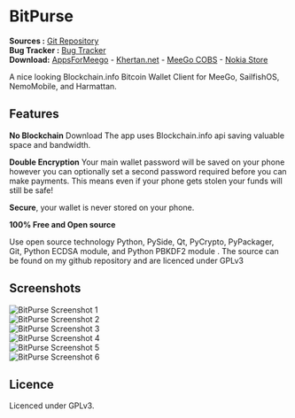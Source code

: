 BitPurse
========

**Sources :** [Git Repository][1]  
**Bug Tracker :** [Bug Tracker][3]  
**Download:** [AppsForMeego][12] - [Khertan.net][11] - [MeeGo COBS][13] - [Nokia Store][14]  

A nice looking Blockchain.info Bitcoin Wallet Client for MeeGo, SailfishOS, NemoMobile, and Harmattan.

Features
---------

**No Blockchain** Download The app uses Blockchain.info api saving valuable space and bandwidth.

**Double Encryption** Your main wallet password will be saved on your phone however you can optionally set a second password required before you can make payments. This means even if your phone gets stolen your funds will still be safe!

**Secure**, your wallet is never stored on your phone.

**100% Free and Open source**

Use open source technology Python, PySide, Qt, PyCrypto, PyPackager, Git, Python ECDSA module, and Python PBKDF2 module . The source can be found on my github repository and are licenced under GPLv3

Screenshots
------------------

![BitPurse Screenshot 1][4]  
![BitPurse Screenshot 2][5]  
![BitPurse Screenshot 3][6]  
![BitPurse Screenshot 4][10]  
![BitPurse Screenshot 5][16]  
![BitPurse Screenshot 6][17]  

Licence
---------

Licenced under GPLv3.


[1]:http://github.com/khertan/BitPurse/
[3]:http://github.com/khertan/BitPurse/issues
[4]:http://khertan.net/static/medias/bitpurse_screenshot_1.png
[5]:http://khertan.net/static/medias/bitpurse_screenshot_2.png
[6]:http://khertan.net/static/medias/bitpurse_screenshot_3.png
[10]:http://khertan.net/static/medias/bitpurse_screenshot_4.png
[7]:http://khertan.net/pages/bitpurse.html
[11]:http://khertan.net/downloads
[12]:http://apps.formeego.com/staging/applications/n9/pr1.0/harmattan/Office/bitpurse/
[13]:http://repo.pub.meego.com/home:/khertan/Harmattan/armel/
[14]:http://store.ovi.com/content/320976
[16]:http://khertan.net/static/medias/bitpurse_screenshot_5.png
[17]:http://khertan.net/static/medias/bitpurse_screenshot_6.png 